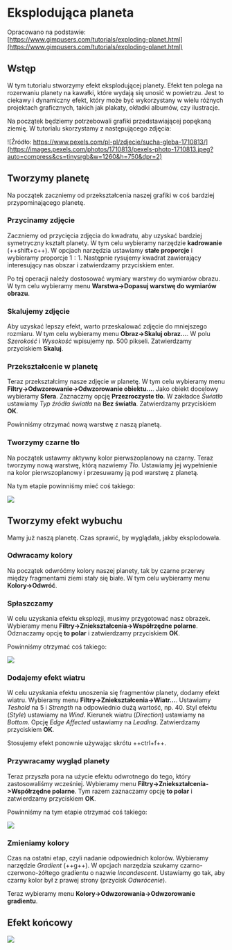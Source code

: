# Eksplodująca planeta

Opracowano na podstawie: [https://www.gimpusers.com/tutorials/exploding-planet.html](https://www.gimpusers.com/tutorials/exploding-planet.html)

## Wstęp

W tym tutorialu stworzymy efekt eksplodującej planety. Efekt ten polega na rozerwaniu planety na kawałki, które wydają się unosić w powietrzu. Jest to ciekawy i dynamiczny efekt, który może być wykorzystany w wielu różnych projektach graficznych, takich jak plakaty, okładki albumów, czy ilustracje.

Na początek będziemy potrzebowali grafiki przedstawiającej popękaną ziemię. W tutorialu skorzystamy z następującego zdjęcia:

![Źródło: https://www.pexels.com/pl-pl/zdjecie/sucha-gleba-1710813/](https://images.pexels.com/photos/1710813/pexels-photo-1710813.jpeg?auto=compress&cs=tinysrgb&w=1260&h=750&dpr=2)

## Tworzymy planetę

Na początek zaczniemy od przekształcenia naszej grafiki w coś bardziej przypominającego planetę.

### Przycinamy zdjęcie

Zaczniemy od przycięcia zdjęcia do kwadratu, aby uzyskać bardziej symetryczny kształt planety. 
W tym celu wybieramy narzędzie **kadrowanie** (++shift+c++).
W opcjach narzędzia ustawiamy **stałe proporcje** i wybieramy proporcje $1:1$.
Następnie rysujemy kwadrat zawierający interesujący nas obszar i zatwierdzamy przyciskiem enter.

Po tej operacji należy dostosować wymiary warstwy do wymiarów obrazu. W tym celu wybieramy menu **Warstwa->Dopasuj warstwę do wymiarów obrazu**.

### Skalujemy zdjęcie

Aby uzyskać lepszy efekt, warto przeskalować zdjęcie do mniejszego rozmiaru.
W tym celu wybieramy menu **Obraz->Skaluj obraz...**.
W polu *Szerokość* i *Wysokość* wpisujemy np. $500$ pikseli.
Zatwierdzamy przyciskiem **Skaluj**.

### Przekształcenie w planetę

Teraz przekształcimy nasze zdjęcie w planetę.
W tym celu wybieramy menu **Filtry->Odwzorowanie->Odwzorowanie obiektu...**.
Jako obiekt docelowy wybieramy **Sfera**. Zaznaczmy opcję **Przezroczyste tło**.
W zakładce *Światło* ustawiamy *Typ źródła światła* na **Bez światła**.
Zatwierdzamy przyciskiem **OK**.

Powinniśmy otrzymać nową warstwę z naszą planetą.

### Tworzymy czarne tło

Na początek ustawmy aktywny kolor pierwszoplanowy na czarny.
Teraz tworzymy nową warstwę, którą nazwiemy *Tło*.
Ustawiamy jej wypełnienie na kolor pierwszoplanowy i przesuwamy ją pod warstwę z planetą.

Na tym etapie powinniśmy mieć coś takiego:

![](../../../assets/gimp-tutorials/exploding-planet/exploding_planet_1.jpg)

## Tworzymy efekt wybuchu

Mamy już naszą planetę. Czas sprawić, by wyglądała, jakby eksplodowała.

### Odwracamy kolory

Na początek odwróćmy kolory naszej planety, tak by czarne przerwy między fragmentami ziemi stały się białe.
W tym celu wybieramy menu **Kolory->Odwróć**.

### Spłaszczamy

W celu uzyskania efektu eksplozji, musimy przygotować nasz obrazek.
Wybieramy menu **Filtry->Zniekształcenia->Współrzędne polarne**.
Odznaczamy opcję **to polar** i zatwierdzamy przyciskiem **OK**.

Powinniśmy otrzymać coś takiego:

![](../../../assets/gimp-tutorials/exploding-planet/exploding_planet_2.jpg)

### Dodajemy efekt wiatru

W celu uzyskania efektu unoszenia się fragmentów planety, dodamy efekt wiatru.
Wybieramy menu **Filtry->Zniekształcenia->Wiatr...**.
Ustawiamy *Teshold* na $5$ i *Strength* na odpowiednio dużą wartość, np. $40$.
Styl efektu (*Style*) ustawiamy na *Wind*.
Kierunek wiatru (*Direction*) ustawiamy na *Bottom*.
Opcję *Edge Affected* ustawiamy na *Leading*.
Zatwierdzamy przyciskiem **OK**.

Stosujemy efekt ponownie używając skrótu ++ctrl+f++.

### Przywracamy wygląd planety

Teraz przyszła pora na użycie efektu odwrotnego do tego, który zastosowaliśmy wcześniej.
Wybieramy menu **Filtry->Zniekształcenia->Współrzędne polarne**.
Tym razem zaznaczamy opcję **to polar** i zatwierdzamy przyciskiem **OK**.

Powinniśmy na tym etapie otrzymać coś takiego:

![](../../../assets/gimp-tutorials/exploding-planet/exploding_planet_3.jpg)

### Zmieniamy kolory

Czas na ostatni etap, czyli nadanie odpowiednich kolorów.
Wybieramy narzędzie *Gradient* (++g++).
W opcjach narzędzia szukamy czarno-czerwono-żółtego gradientu o nazwie *Incandescent*.
Ustawiamy go tak, aby czarny kolor był z prawej strony (przycisk *Odwrócenie*).

Teraz wybieramy menu **Kolory->Odwzorowania->Odwzorowanie gradientu**.

## Efekt końcowy

![](../../../assets/gimp-tutorials/exploding-planet/exploding_planet_final.jpg)
